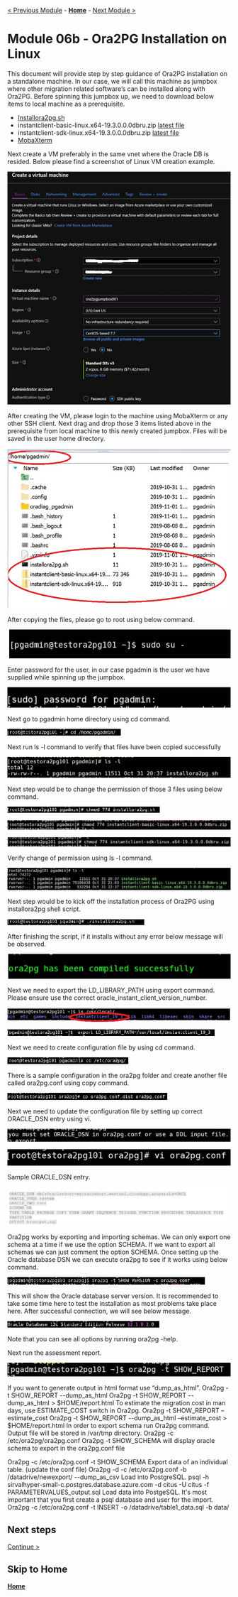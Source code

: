 [< Previous Module](../module03/concepts-backup-restore.md) - **[Home](../../README.md)** - [Next Module >](../module07/optional.md)


# Module 06b - Ora2PG Installation on Linux
This document will provide step by step guidance of Ora2PG installation on a standalone machine. In our case, we will call this machine as jumpbox where other migration related software’s can be installed along with Ora2PG.
Before spinning this jumpbox up, we need to download below items to local machine as a prerequisite.

* [Installora2pg.sh](./script/installora2pg.sh)
* instantclient-basic-linux.x64-19.3.0.0.0dbru.zip [latest file](https://www.oracle.com/database/technologies/instant-client/linux-x86-64-downloads.html)
* instantclient-sdk-linux.x64-19.3.0.0.0dbru.zip [latest file](https://www.oracle.com/database/technologies/instant-client/linux-x86-64-downloads.html)
* [MobaXterm](https://mobaxterm.mobatek.net/download.html)


Next create a VM preferably in the same vnet where the Oracle DB is resided. Below please find a screenshot of Linux VM creation example.


![vmcreation](./image/vmcreation.jpg)


After creating the VM, please login to the machine using MobaXterm or any other SSH client.
Next drag and drop those 3 items listed above in the prerequisite from local machine to this newly created jumpbox. Files will be saved in the user home directory.


![Ora2PGInstallationGuide](./image/Ora2PGInstallationGuide.jpg)


After copying the files, please go to root using below command.

![Ora2PGInstallationGuide1](./image/Ora2PGInstallationGuide1.jpg)

Enter password for the user, in our case pgadmin is the user we have supplied while spinning up the jumpbox.

![Ora2PGInstallationGuide2](./image/Ora2PGInstallationGuide2.jpg)

Next go to pgadmin home directory using cd command.

![Ora2PGInstallationGuide3](./image/Ora2PGInstallationGuide3.jpg)

Next run ls -l command to verify that files have been copied successfully


![Ora2PGInstallationGuide4](./image/Ora2PGInstallationGuide4.jpg)

Next step would be to change the permission of those 3 files using below command.


![Ora2PGInstallationGuide5](./image/Ora2PGInstallationGuide5.jpg)

![Ora2PGInstallationGuide6](./image/Ora2PGInstallationGuide6.jpg)


![Ora2PGInstallationGuide7](./image/Ora2PGInstallationGuide7.jpg)

Verify change of permission using ls -l command.

![Ora2PGInstallationGuide8](./image/Ora2PGInstallationGuide8.jpg)

Next step would be to kick off the installation process of Ora2PG using installora2pg shell script.

![Ora2PGInstallationGuide9](./image/Ora2PGInstallationGuide9.jpg)


After finishing the script, if it installs without any error below message will be observed.

![Ora2PGInstallationGuide10](./image/Ora2PGInstallationGuide10.jpg)

Next we need to export the LD_LIBRARY_PATH using export command. Please ensure use the correct oracle_instant_client_version_number.

![Ora2PGInstallationGuide11](./image/Ora2PGInstallationGuide11.jpg)

![Ora2PGInstallationGuide12](./image/Ora2PGInstallationGuide12.jpg)

Next we need to create configuration file by using cd command.


![Ora2PGInstallationGuide13](./image/Ora2PGInstallationGuide13.jpg)

There is a sample configuration in the ora2pg folder and create another file called ora2pg.conf using copy command.

![Ora2PGInstallationGuide14](./image/Ora2PGInstallationGuide14.jpg)

Next we need to update the configuration file by setting up correct ORACLE_DSN entry using vi.

![Ora2PGInstallationGuide15](./image/Ora2PGInstallationGuide15.jpg)

![Ora2PGInstallationGuide16](./image/Ora2PGInstallationGuide16.jpg)

Sample ORACLE_DSN entry.

![oraseed](./image/oraseed.png)

Ora2pg works by exporting and importing schemas. We can only export one schema at a time if we use the option SCHEMA. If we want to export all schemas we can just comment the option SCHEMA. Once setting up the Oracle database DSN we can execute ora2pg to see if it works using below command.

![Ora2PGInstallationGuide17](./image/Ora2PGInstallationGuide17.jpg)


This will show the Oracle database server version. It is recommended to take some time here to test the installation as most problems take place here. After successful connection, we will see below message.

![Ora2PGInstallationGuide18](./image/Ora2PGInstallationGuide18.jpg)

Note that you can see all options by running ora2pg -help. 

Next run the assessment report.

![Ora2PGInstallationGuide19](./image/Ora2PGInstallationGuide19.jpg)


If you want to generate output in html format use “dump_as_html”.
Ora2pg -t SHOW_REPORT --dump_as_html
Ora2pg -t SHOW_REPORT --dump_as_html > $HOME/report.html
To estimate the migration cost in man days, use ESTIMATE_COST switch in Ora2pg.
Ora2pg -t SHOW_REPORT –estimate_cost
Ora2pg -t SHOW_REPORT --dump_as_html –estimate_cost > $HOME/report.html
In order to export schema run Ora2pg command. Output file will be stored in /var/tmp directory.
Ora2pg -c /etc/ora2pg/ora2pg.conf
Ora2pg -t SHOW_SCHEMA will display oracle schema to export in the ora2pg.conf file


Ora2pg -c /etc/ora2pg.conf -t SHOW_SCHEMA
Export data of an individual table. (update the conf file)
Ora2pg -d -c /etc/ora2pg.conf -b /datadrive/newexport/ --dump_as_csv
Load into PostgreSQL.
psql -h sirvalhyper-small-c.postgres.database.azure.com -d citus -U citus -f PARAMETERVALUES_output.sql
Load data into PostgeSQL. It's most important that you first create a psql database and user for the import.
Ora2pg -c /etc/ora2pg.conf -t INSERT -o /datadrive/table1_data.sql -b data/

## Next steps
[Continue >](../module07/optional.md)


## Skip to Home
**[Home](../../README.md)**



















